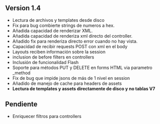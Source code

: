 ## Version 1.4

* Lectura de archivos y templates desde disco
* Fix para bug combierte strings de numeros a hex.
* Añadida capacidad de renderizar XML.
* Añadida capacidad de renderiza xml directo del controller.
* Añadido fix para renderiza directo error cuando no hay vista.
* Capacidad de recibir requests POST con xml en el body
* Layouts reciben información sobre la session
* inclusion de before filters en controllers
* Inclusión de funcionalidad Flash
* Soporte para métodos PUT y DELETE en forms HTML via parametro _method
* Fix de bug que impide jsons de más de 1 nivel en session
* Añadido de manejo de cache para headers de assets
* **Lectura de templates y assets directamente de disco y no tablas V7**

## Pendiente

* Enriquecer filtros para controllers
